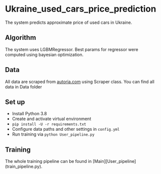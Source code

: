 # Ukraine_used_cars_price_prediction
The  system predicts approximate price of used cars in Ukraine.

## Algorithm
The system uses LGBMRegressor.
Best params for regressor were computed using bayesian optimization.

## Data
All  data are scraped from <a href='https://auto.ria.com/uk/'>autoria.com</a> using Scraper class.
You can find all data in Data folder


## Set up
* Install Python 3.8 
* Create and activate virtual environment
* `pip install -U -r requirements.txt`
* Configure data paths and other settings in `config.yml`
* Run training via `python User_pipeline.py`

## Training
The whole training pipeline can be found in [Main]\[User_pipeline](train_pipeline.py).

